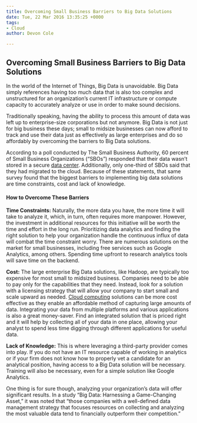 ```yaml
---
title: Overcoming Small Business Barriers to Big Data Solutions
date: Tue, 22 Mar 2016 13:35:25 +0000
tags:
- Cloud
author: Devon Cole

---
```

## Overcoming Small Business Barriers to Big Data Solutions

In the world of the Internet of Things, Big Data is unavoidable. Big Data simply references having too much data that is also too complex and unstructured for an organization’s current IT infrastructure or compute capacity to accurately analyze or use in order to make sound decisions. 

Traditionally speaking, having the ability to process this amount of data was left up to enterprise-size corporations but not anymore. Big Data is not just for big business these days; small to midsize businesses can now afford to track and use their data just as effectively as large enterprises and do so affordably by overcoming the barriers to Big Data solutions. 

According to a poll conducted by The Small Business Authority, 60 percent of Small Business Organizations (“SBOs”) responded that their data wasn’t stored in a secure [data center](https://www.expedient.com/the-data-centers/). Additionally, only one-third of SBOs said that they had migrated to the cloud. Because of these statements, that same survey found that the biggest barriers to implementing big data solutions are time constraints, cost and lack of knowledge. 

#### **How to Overcome These Barriers** 

**Time Constraints:** Naturally, the more data you have, the more time it will take to analyze it, which, in turn, often requires more manpower. However, the investment in additional resources for this initiative will be worth the time and effort in the long run. Prioritizing data analytics and finding the right solution to help your organization handle the continuous influx of data will combat the time constraint worry. There are numerous solutions on the market for small businesses, including free services such as Google Analytics, among others. Spending time upfront to research analytics tools will save time on the backend. 

**Cost:** The large enterprise Big Data solutions, like Hadoop, are typically too expensive for most small to midsized business. Companies need to be able to pay only for the capabilities that they need. Instead, look for a solution with a licensing strategy that will allow your company to start small and scale upward as needed. [Cloud computing](https://www.expedient.com/cloud-computing/) solutions can be more cost effective as they enable an affordable method of capturing large amounts of data. Integrating your data from multiple platforms and various applications is also a great money-saver. Find an integrated solution that is priced right and it will help by collecting all of your data in one place, allowing your analyst to spend less time digging through different applications for useful data. 

**Lack of Knowledge:** This is where leveraging a third-party provider comes into play. If you do not have an IT resource capable of working in analytics or if your firm does not know how to properly vet a candidate for an analytical position, having access to a Big Data solution will be necessary. Training will also be necessary, even for a simple solution like Google Analytics. 

One thing is for sure though, analyzing your organization’s data will offer significant results. In a study “Big Data: Harnessing a Game-Changing Asset,” it was noted that “those companies with a well-defined data management strategy that focuses resources on collecting and analyzing the most valuable data tend to financially outperform their competition.”
